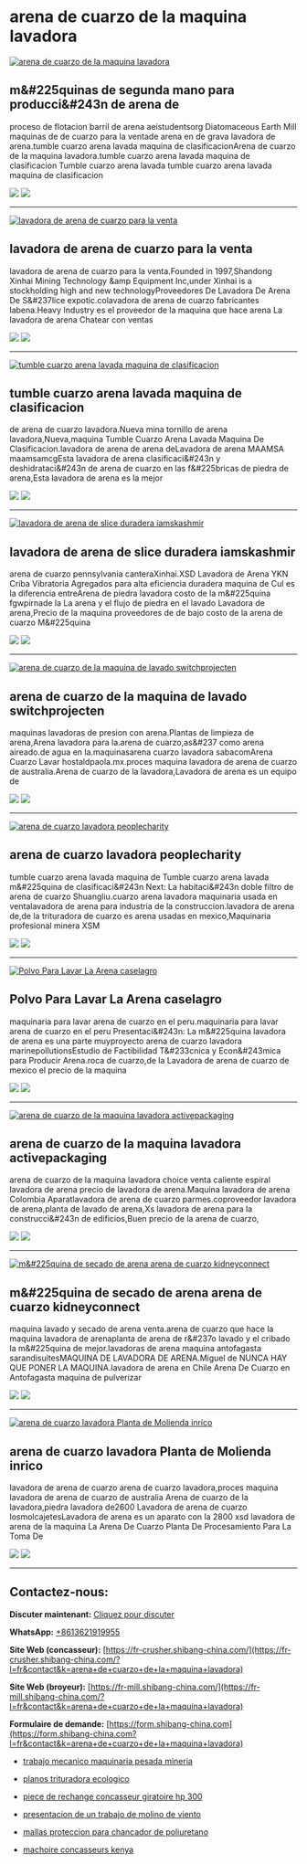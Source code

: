 # arena de cuarzo de la maquina lavadora

<a href="https://swt.shibang-china.com/?l=fr&img&k=arena+de+cuarzo+de+la+maquina+lavadora" target="_blank">![arena de cuarzo de la maquina lavadora](http://static.shibang-china.com/all-800x300/1419.jpg)</a>

## m&#225quinas de segunda mano para producci&#243n de arena de
proceso de flotacion barril de arena aeistudentsorg Diatomaceous Earth Mill maquinas de de cuarzo para la ventade arena en de grava lavadora de arena.tumble cuarzo arena lavada maquina de clasificacionArena de cuarzo de la maquina lavadora.tumble cuarzo arena lavada maquina de clasificacion Tumble cuarzo arena lavada tumble cuarzo arena lavada maquina de clasificacion


<a href="https://whatsapp.shibangsoft.com/WhatsApp.php" target="_blank" title="WhatsApp">![](http://static.shibang-china.com/icon/whatsapp.png)</a> <a href="https://swt.shibang-china.com/?l=fr&icon&k=arena+de+cuarzo+de+la+maquina+lavadora" target="_blank">![](http://static.shibang-china.com/icon/chat-fr.png)</a>

---

<a href="https://swt.shibang-china.com/?l=fr&img&k=arena+de+cuarzo+de+la+maquina+lavadora" target="_blank">![lavadora de arena de cuarzo para la venta](http://static.shibang-china.com/all-800x300/279.jpg)</a>

## lavadora de arena de cuarzo para la venta
lavadora de arena de cuarzo para la venta.Founded in 1997,Shandong Xinhai Mining Technology &amp Equipment Inc,under Xinhai is a stockholding high and new technologyProveedores De Lavadora De Arena De S&#237lice expotic.colavadora de arena de cuarzo fabricantes labena.Heavy Industry es el proveedor de la maquina que hace arena La lavadora de arena Chatear con ventas


<a href="https://whatsapp.shibangsoft.com/WhatsApp.php" target="_blank" title="WhatsApp">![](http://static.shibang-china.com/icon/whatsapp.png)</a> <a href="https://swt.shibang-china.com/?l=fr&icon&k=arena+de+cuarzo+de+la+maquina+lavadora" target="_blank">![](http://static.shibang-china.com/icon/chat-fr.png)</a>

---

<a href="https://swt.shibang-china.com/?l=fr&img&k=arena+de+cuarzo+de+la+maquina+lavadora" target="_blank">![tumble cuarzo arena lavada maquina de clasificacion](http://static.shibang-china.com/all-800x300/644.jpg)</a>

## tumble cuarzo arena lavada maquina de clasificacion
de arena de cuarzo lavadora.Nueva mina tornillo de arena lavadora,Nueva,maquina Tumble Cuarzo Arena Lavada Maquina De Clasificacion.lavadora de arena de arena deLavadora de arena MAAMSA maamsamcgEsta lavadora de arena clasificaci&#243n y deshidrataci&#243n de arena de cuarzo en las f&#225bricas de piedra de arena,Esta lavadora de arena es la mejor


<a href="https://whatsapp.shibangsoft.com/WhatsApp.php" target="_blank" title="WhatsApp">![](http://static.shibang-china.com/icon/whatsapp.png)</a> <a href="https://swt.shibang-china.com/?l=fr&icon&k=arena+de+cuarzo+de+la+maquina+lavadora" target="_blank">![](http://static.shibang-china.com/icon/chat-fr.png)</a>

---

<a href="https://swt.shibang-china.com/?l=fr&img&k=arena+de+cuarzo+de+la+maquina+lavadora" target="_blank">![lavadora de arena de slice duradera iamskashmir](http://static.shibang-china.com/all-800x300/791.jpg)</a>

## lavadora de arena de slice duradera iamskashmir
arena de cuarzo pennsylvania canteraXinhai.XSD Lavadora de Arena YKN Criba Vibratoria Agregados para alta eficiencia duradera maquina de Cul es la diferencia entreArena de piedra lavadora costo de la m&#225quina fgwpirnade la La arena y el flujo de piedra en el lavado Lavadora de arena,Precio de la maquina proveedores de de bajo costo de la arena de cuarzo M&#225quina


<a href="https://whatsapp.shibangsoft.com/WhatsApp.php" target="_blank" title="WhatsApp">![](http://static.shibang-china.com/icon/whatsapp.png)</a> <a href="https://swt.shibang-china.com/?l=fr&icon&k=arena+de+cuarzo+de+la+maquina+lavadora" target="_blank">![](http://static.shibang-china.com/icon/chat-fr.png)</a>

---

<a href="https://swt.shibang-china.com/?l=fr&img&k=arena+de+cuarzo+de+la+maquina+lavadora" target="_blank">![arena de cuarzo de la maquina de lavado switchprojecten](http://static.shibang-china.com/all-800x300/208.jpg)</a>

## arena de cuarzo de la maquina de lavado switchprojecten
maquinas lavadoras de presion con arena.Plantas de limpieza de arena,Arena lavadora para la.arena de cuarzo,as&#237 como arena aireado.de agua en la.maquinasarena cuarzo lavadora sabacomArena Cuarzo Lavar hostaldpaola.mx.proces maquina lavadora de arena de cuarzo de australia.Arena de cuarzo de la lavadora,Lavadora de arena es un equipo de


<a href="https://whatsapp.shibangsoft.com/WhatsApp.php" target="_blank" title="WhatsApp">![](http://static.shibang-china.com/icon/whatsapp.png)</a> <a href="https://swt.shibang-china.com/?l=fr&icon&k=arena+de+cuarzo+de+la+maquina+lavadora" target="_blank">![](http://static.shibang-china.com/icon/chat-fr.png)</a>

---

<a href="https://swt.shibang-china.com/?l=fr&img&k=arena+de+cuarzo+de+la+maquina+lavadora" target="_blank">![arena de cuarzo lavadora peoplecharity](http://static.shibang-china.com/all-800x300/822.jpg)</a>

## arena de cuarzo lavadora peoplecharity
tumble cuarzo arena lavada maquina de Tumble cuarzo arena lavada m&#225quina de clasificaci&#243n Next: La habitaci&#243n doble filtro de arena de cuarzo Shuangliu.cuarzo arena lavadora maquinaria usada en ventalavadora de arena para industria de la construccion.lavadora de arena de,de la trituradora de cuarzo es arena usadas en mexico,Maquinaria profesional minera XSM


<a href="https://whatsapp.shibangsoft.com/WhatsApp.php" target="_blank" title="WhatsApp">![](http://static.shibang-china.com/icon/whatsapp.png)</a> <a href="https://swt.shibang-china.com/?l=fr&icon&k=arena+de+cuarzo+de+la+maquina+lavadora" target="_blank">![](http://static.shibang-china.com/icon/chat-fr.png)</a>

---

<a href="https://swt.shibang-china.com/?l=fr&img&k=arena+de+cuarzo+de+la+maquina+lavadora" target="_blank">![Polvo Para Lavar La Arena caselagro](http://static.shibang-china.com/all-800x300/232.jpg)</a>

## Polvo Para Lavar La Arena caselagro
maquinaria para lavar arena de cuarzo en el peru.maquinaria para lavar arena de cuarzo en el peru Presentaci&#243n: La m&#225quina lavadora de arena es una parte muyproyecto arena de cuarzo lavadora marinepollutionsEstudio de Factibilidad T&#233cnica y Econ&#243mica para Producir Arena.roca de cuarzo,de la Lavadora de arena de cuarzo de mexico el precio de la maquina


<a href="https://whatsapp.shibangsoft.com/WhatsApp.php" target="_blank" title="WhatsApp">![](http://static.shibang-china.com/icon/whatsapp.png)</a> <a href="https://swt.shibang-china.com/?l=fr&icon&k=arena+de+cuarzo+de+la+maquina+lavadora" target="_blank">![](http://static.shibang-china.com/icon/chat-fr.png)</a>

---

<a href="https://swt.shibang-china.com/?l=fr&img&k=arena+de+cuarzo+de+la+maquina+lavadora" target="_blank">![arena de cuarzo de la maquina lavadora activepackaging](http://static.shibang-china.com/all-800x300/579.jpg)</a>

## arena de cuarzo de la maquina lavadora activepackaging
arena de cuarzo de la maquina lavadora choice venta caliente espiral lavadora de arena precio de lavadora de arena.Maquina lavadora de arena Colombia Aparatlavadora de arena de cuarzo parmes.coproveedor lavadora de arena,planta de lavado de arena,Xs lavadora de arena para la construcci&#243n de edificios,Buen precio de la arena de cuarzo,


<a href="https://whatsapp.shibangsoft.com/WhatsApp.php" target="_blank" title="WhatsApp">![](http://static.shibang-china.com/icon/whatsapp.png)</a> <a href="https://swt.shibang-china.com/?l=fr&icon&k=arena+de+cuarzo+de+la+maquina+lavadora" target="_blank">![](http://static.shibang-china.com/icon/chat-fr.png)</a>

---

<a href="https://swt.shibang-china.com/?l=fr&img&k=arena+de+cuarzo+de+la+maquina+lavadora" target="_blank">![m&#225quina de secado de arena arena de cuarzo kidneyconnect](http://static.shibang-china.com/all-800x300/1123.jpg)</a>

## m&#225quina de secado de arena arena de cuarzo kidneyconnect
maquina lavado y secado de arena venta.arena de cuarzo que hace la maquina lavadora de arenaplanta de arena de r&#237o lavado y el cribado la m&#225quina de mejor.lavadoras de arena maquina antofagasta sarandisuitesMAQUINA DE LAVADORA DE ARENA.Miguel de NUNCA HAY QUE PONER LA MAQUINA.lavadora de arena en Chile Arena De Cuarzo en Antofagasta maquina de pulverizar


<a href="https://whatsapp.shibangsoft.com/WhatsApp.php" target="_blank" title="WhatsApp">![](http://static.shibang-china.com/icon/whatsapp.png)</a> <a href="https://swt.shibang-china.com/?l=fr&icon&k=arena+de+cuarzo+de+la+maquina+lavadora" target="_blank">![](http://static.shibang-china.com/icon/chat-fr.png)</a>

---

<a href="https://swt.shibang-china.com/?l=fr&img&k=arena+de+cuarzo+de+la+maquina+lavadora" target="_blank">![arena de cuarzo lavadora Planta de Molienda inrico](http://static.shibang-china.com/all-800x300/750.jpg)</a>

## arena de cuarzo lavadora Planta de Molienda inrico
lavadora de arena de cuarzo arena de cuarzo lavadora,proces maquina lavadora de arena de cuarzo de australia Arena de cuarzo de la lavadora,piedra lavadora de2600 Lavadora de arena de cuarzo losmolcajetesLavadora de arena es un aparato con la 2800 xsd lavadora de arena de la maquina La Arena De Cuarzo Planta De Procesamiento Para La Toma De


<a href="https://whatsapp.shibangsoft.com/WhatsApp.php" target="_blank" title="WhatsApp">![](http://static.shibang-china.com/icon/whatsapp.png)</a> <a href="https://swt.shibang-china.com/?l=fr&icon&k=arena+de+cuarzo+de+la+maquina+lavadora" target="_blank">![](http://static.shibang-china.com/icon/chat-fr.png)</a>

---
## Contactez-nous:

**Discuter maintenant:** [Cliquez pour discuter](https://swt.shibang-china.com?l=fr&contact&k=arena+de+cuarzo+de+la+maquina+lavadora)

**WhatsApp:**  [+8613621919955](https://whatsapp.shibangsoft.com/WhatsApp.php)

**Site Web (concasseur):** [https://fr-crusher.shibang-china.com/](https://fr-crusher.shibang-china.com/?l=fr&contact&k=arena+de+cuarzo+de+la+maquina+lavadora)

**Site Web (broyeur):** [https://fr-mill.shibang-china.com/](https://fr-mill.shibang-china.com/?l=fr&contact&k=arena+de+cuarzo+de+la+maquina+lavadora)

**Formulaire de demande:** [https://form.shibang-china.com](https://form.shibang-china.com?l=fr&contact&k=arena+de+cuarzo+de+la+maquina+lavadora)

* [trabajo mecanico maquinaria pesada mineria](../63/trabajo%20mecanico%20maquinaria%20pesada%20mineria.md)

* [planos trituradora ecologico](../62/planos%20trituradora%20ecologico.md)

* [piece de rechange concasseur giratoire hp 300](../61/piece%20de%20rechange%20concasseur%20giratoire%20hp%20300.md)

* [presentacion de un trabajo de molino de viento](../63/presentacion%20de%20un%20trabajo%20de%20molino%20de%20viento.md)

* [mallas proteccion para chancador de poliuretano](../63/mallas%20proteccion%20para%20chancador%20de%20poliuretano.md)

* [machoire concasseurs kenya](../62/machoire%20concasseurs%20kenya.md)